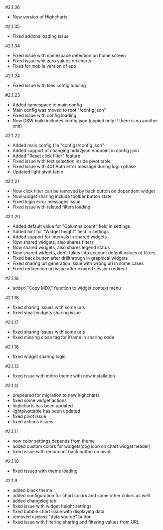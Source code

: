 #2.1.36
* New version of Highcharts

#2.1.35
* Fixed addons loading issue

#2.1.34
* Fixed issue with namespace detection on home screen
* Fixed issue whit zero values on charts
* Fixes for mobile version of app

#2.1.24
* Fixed issue with tiles config loading

#2.1.23
* Added namespace to main config
* Main config was moved to root "/config.json"
* Fixed issue with config loading
* Now DSW build includes config.json (copied only if there is no another one)

#2.1.22
* Added main config file "configs/config.json"
* Added support of changing mdx2json endpoint in config.json
* Added "Reset click filter" feature
* Fixed issue with text selection inside pivot table
* Fixed issue with 401 Auth error message during login phase
* Updated light pivot table

#2.1.21
* Now click filter can be removed by back button on dependent widget
* Now widget sharing include toolbar button state
* Fixed login error messages issue
* Fixed issue with related filters loading

#2.1.20
* Added default value for "Columns count" field in settings
* Added hint for "Widget height" field in settings
* Added support for intervals in shared widgets
* Now shared widgets, also shares filters
* Now shared widgets, also shares legend status
* Now shared widgets, don't takes into account default values of filters
* Fixed back button after drillthrough in graphical widgets
* Fixed sharing url generation issue with wrong url in some cases
* Fixed redirection url issue after expired session redirect 

#2.1.19
* added "Copy MDX" function to widget context menu

#2.1.18
* fixed sharing issues with some urls
* fixed small widgets sharing issue

#2.1.17
* fixed sharing issues with some urls
* fixed missing close tag for iframe in sharing code

#2.1.16
* fixed widget sharing logic

#2.1.13
* fixed issue with metro theme with new installation

#2.1.12
* prepeared for migration to new highcharts
* fixed some widget actions
* highcharts has been updated
* lightpivottable has been updated
* fixed pivot issue
* fixed actions issues

#2.1.11
* now color settings depends from theme
* added custom colors for widgets(cog icon on chart widget header)
* fixed issue with redundant back button on pivot

#2.1.10
* fixed issues with theme loading

#2.1.9
* added black theme
* added configuration for chart colors and some other colors as well
* added changelog tab
* fixed issue with widget height settings
* fixed bubble chart issue with displaying data
* removed useless "data source" button
* fixed issue with filtering sharing and filtering values from URL